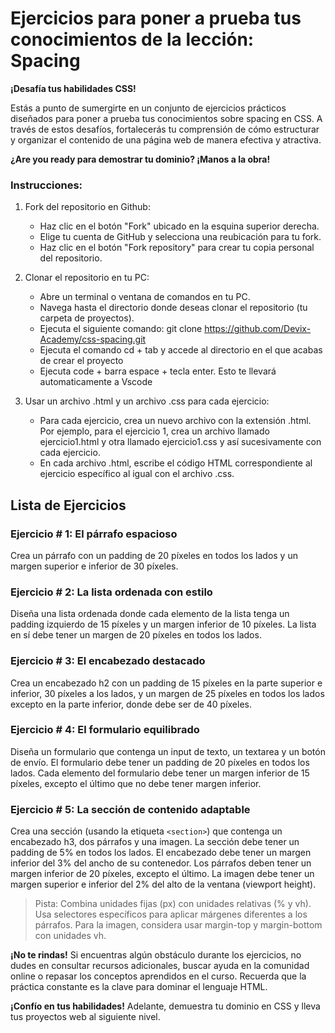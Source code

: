 # Ejercicios para poner a prueba tus conocimientos de la lección: Spacing

**¡Desafía tus habilidades CSS!**

Estás a punto de sumergirte en un conjunto de ejercicios prácticos diseñados para poner a prueba tus conocimientos sobre spacing en CSS. A través de estos desafíos, fortalecerás tu comprensión de cómo estructurar y organizar el contenido de una página web de manera efectiva y atractiva.

**¿Are you ready para demostrar tu dominio? ¡Manos a la obra!**

### Instrucciones:
1. Fork del repositorio en Github:

    * Haz clic en el botón "Fork" ubicado en la esquina superior derecha.
    * Elige tu cuenta de GitHub y selecciona una reubicación para tu fork.
    * Haz clic en el botón "Fork repository" para crear tu copia personal del repositorio.

2. Clonar el repositorio en tu PC:

    * Abre un terminal o ventana de comandos en tu PC.
    * Navega hasta el directorio donde deseas clonar el repositorio (tu carpeta de proyectos).
    * Ejecuta el siguiente comando: git clone https://github.com/Devix-Academy/css-spacing.git
    * Ejecuta el comando cd + tab y accede al directorio en el que acabas de crear el proyecto
    * Ejecuta code + barra espace + tecla enter. Esto te llevará automaticamente a Vscode
    

3. Usar un archivo .html y un archivo .css para cada ejercicio:

    * Para cada ejercicio, crea un nuevo archivo con la extensión .html. Por ejemplo, para el ejercicio 1, crea un archivo llamado ejercicio1.html y otra llamado ejercicio1.css y así sucesivamente con cada ejercicio.
    * En cada archivo .html, escribe el código HTML correspondiente al ejercicio específico al igual con el archivo .css.

## Lista de Ejercicios

### Ejercicio # 1: El párrafo espacioso
Crea un párrafo con un padding de 20 píxeles en todos los lados y un margen superior e inferior de 30 píxeles.

### Ejercicio # 2: La lista ordenada con estilo
Diseña una lista ordenada donde cada elemento de la lista tenga un padding izquierdo de 15 píxeles y un margen inferior de 10 píxeles. La lista en sí debe tener un margen de 20 píxeles en todos los lados.

### Ejercicio # 3: El encabezado destacado
Crea un encabezado h2 con un padding de 15 píxeles en la parte superior e inferior, 30 píxeles a los lados, y un margen de 25 píxeles en todos los lados excepto en la parte inferior, donde debe ser de 40 píxeles.

### Ejercicio # 4: El formulario equilibrado
Diseña un formulario que contenga un input de texto, un textarea y un botón de envío. El formulario debe tener un padding de 20 píxeles en todos los lados. Cada elemento del formulario debe tener un margen inferior de 15 píxeles, excepto el último que no debe tener margen inferior.
    
### Ejercicio # 5: La sección de contenido adaptable
Crea una sección (usando la etiqueta `<section>`) que contenga un encabezado h3, dos párrafos y una imagen. La sección debe tener un padding de 5% en todos los lados. El encabezado debe tener un margen inferior del 3% del ancho de su contenedor. Los párrafos deben tener un margen inferior de 20 píxeles, excepto el último. La imagen debe tener un margen superior e inferior del 2% del alto de la ventana (viewport height).

> Pista: Combina unidades fijas (px) con unidades relativas (% y vh). Usa selectores específicos para aplicar márgenes diferentes a los párrafos. Para la imagen, considera usar margin-top y margin-bottom con unidades vh.

**¡No te rindas!** Si encuentras algún obstáculo durante los ejercicios, no dudes en consultar recursos adicionales, buscar ayuda en la comunidad online o repasar los conceptos aprendidos en el curso. Recuerda que la práctica constante es la clave para dominar el lenguaje HTML.

**¡Confío en tus habilidades!** Adelante, demuestra tu dominio  en CSS y lleva tus proyectos web al siguiente nivel.

